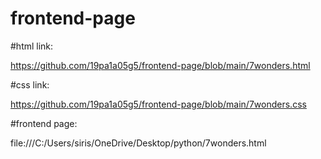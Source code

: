 # frontend-page

#html link:

https://github.com/19pa1a05g5/frontend-page/blob/main/7wonders.html

#css link:

https://github.com/19pa1a05g5/frontend-page/blob/main/7wonders.css

#frontend page:

file:///C:/Users/siris/OneDrive/Desktop/python/7wonders.html






